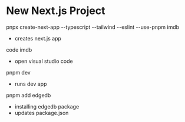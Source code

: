 # New Next.js Project

pnpx create-next-app --typescript  --tailwind  --eslint --use-pnpm imdb
- creates next.js app

code imdb
- open visual studio code

pnpm dev
- runs dev app

pnpm add edgedb
- installing edgedb package
- updates package.json

